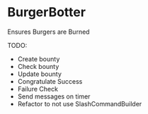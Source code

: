 # BurgerBotter
Ensures Burgers are Burned

TODO: 

* Create bounty
* Check bounty
* Update bounty
* Congratulate Success
* Failure Check
* Send messages on timer
* Refactor to not use SlashCommandBuilder
